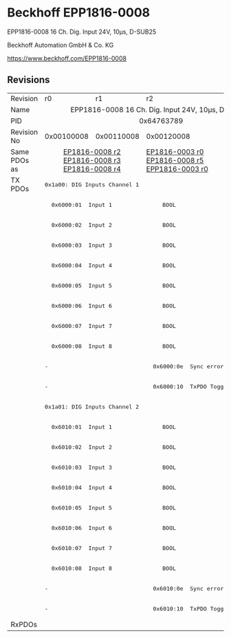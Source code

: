 # Beckhoff EPP1816-0008

EPP1816-0008 16 Ch. Dig. Input 24V, 10µs, D-SUB25

Beckhoff Automation GmbH & Co. KG

https://www.beckhoff.com/EPP1816-0008

## Revisions
<table>
<tr>
<td>Revision</td>
<td>r0</td>
<td>r1</td>
<td>r2</td>
</tr>
<tr>
<td>Name</td>
<td colspan=3 align="center">EPP1816-0008 16 Ch. Dig. Input 24V, 10µs, D-SUB25</td>
</tr>
<tr>
<td>PID</td>
<td colspan=3 align="center">0x64763789</td>
</tr>
<tr>
<td>Revision No</td>
<td>0x00100008</td>
<td>0x00110008</td>
<td>0x00120008</td>
</tr>
<tr>
<td>Same PDOs as</td>
<td colspan=2 align="center"><a href="EP1816-0008.md">EP1816-0008 r2</a><br/><a href="EP1816-0008.md">EP1816-0008 r3</a><br/><a href="EP1816-0008.md">EP1816-0008 r4</a></td>
<td><a href="EP1816-0003.md">EP1816-0003 r0</a><br/><a href="EP1816-0008.md">EP1816-0008 r5</a><br/><a href="EPP1816-0003.md">EPP1816-0003 r0</a></td>
</tr>
<tr>
<td rowspan=22 valign=top>TX PDOs</td>
<td colspan=3 align="left"><pre>0x1a00: DIG Inputs Channel 1</pre></td>
<td></td>
</tr>
<tr>
<td colspan=3 align="left"><pre>  0x6000:01  Input 1               BOOL</pre></td>
</tr>
<tr>
<td colspan=3 align="left"><pre>  0x6000:02  Input 2               BOOL</pre></td>
</tr>
<tr>
<td colspan=3 align="left"><pre>  0x6000:03  Input 3               BOOL</pre></td>
</tr>
<tr>
<td colspan=3 align="left"><pre>  0x6000:04  Input 4               BOOL</pre></td>
</tr>
<tr>
<td colspan=3 align="left"><pre>  0x6000:05  Input 5               BOOL</pre></td>
</tr>
<tr>
<td colspan=3 align="left"><pre>  0x6000:06  Input 6               BOOL</pre></td>
</tr>
<tr>
<td colspan=3 align="left"><pre>  0x6000:07  Input 7               BOOL</pre></td>
</tr>
<tr>
<td colspan=3 align="left"><pre>  0x6000:08  Input 8               BOOL</pre></td>
</tr>
<tr>
<td colspan=2 align="left"><pre>-</pre></td>
<td><pre>  0x6000:0e  Sync error            BOOL</pre></td>
</tr>
<tr>
<td colspan=2 align="left"><pre>-</pre></td>
<td><pre>  0x6000:10  TxPDO Toggle          BOOL</pre></td>
</tr>
<tr>
<td colspan=3 align="left"><pre>0x1a01: DIG Inputs Channel 2</pre></td>
</tr>
<tr>
<td colspan=3 align="left"><pre>  0x6010:01  Input 1               BOOL</pre></td>
</tr>
<tr>
<td colspan=3 align="left"><pre>  0x6010:02  Input 2               BOOL</pre></td>
</tr>
<tr>
<td colspan=3 align="left"><pre>  0x6010:03  Input 3               BOOL</pre></td>
</tr>
<tr>
<td colspan=3 align="left"><pre>  0x6010:04  Input 4               BOOL</pre></td>
</tr>
<tr>
<td colspan=3 align="left"><pre>  0x6010:05  Input 5               BOOL</pre></td>
</tr>
<tr>
<td colspan=3 align="left"><pre>  0x6010:06  Input 6               BOOL</pre></td>
</tr>
<tr>
<td colspan=3 align="left"><pre>  0x6010:07  Input 7               BOOL</pre></td>
</tr>
<tr>
<td colspan=3 align="left"><pre>  0x6010:08  Input 8               BOOL</pre></td>
</tr>
<tr>
<td colspan=2 align="left"><pre>-</pre></td>
<td><pre>  0x6010:0e  Sync error            BOOL</pre></td>
</tr>
<tr>
<td colspan=2 align="left"><pre>-</pre></td>
<td><pre>  0x6010:10  TxPDO Toggle          BOOL</pre></td>
</tr>
<tr>
<td>RxPDOs</td>
<td colspan=3 align="left"></td>
</tr>
</table>
